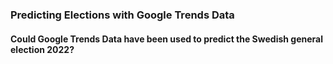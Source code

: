 ### Predicting Elections with Google Trends Data
#### Could Google Trends Data have been used to predict the Swedish general election 2022?
